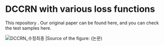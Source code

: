 # DCCRN with various loss functions

This repository . Our original paper can be found here, and you can check the test samples here.

![DCCRN_수정최종](https://user-images.githubusercontent.com/55497506/105969652-d39f6b80-60cb-11eb-805c-0f204405ef37.png)
|Source of the figure: (논문)
